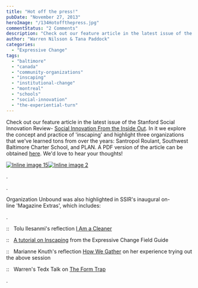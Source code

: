 ```yaml
---
title: "Hot off the press!"
pubDate: "November 27, 2013"
heroImage: "/134Hotoffthepress.jpg"
commentStatus: "2 Comments"
description: "Check out our feature article in the latest issue of the Stanford Social Innovation Review- “Social Innovation From the Inside Out”. In it we explore the concept and practice of ‘inscaping’ and highlight three organizations that we’ve learned tons from over the years: Santropol Roulant, Southwest Baltimore Charter School, and PLAN. We’d love to hear your thoughts!"
author: "Warren Nilsson & Tana Paddock"
categories: 
  - "Expressive Change"
tags: 
  - "baltimore"
  - "canada"
  - "community-organizations"
  - "inscaping"
  - "institutional-change"
  - "montreal"
  - "schools"
  - "social-innovation"
  - "the-experiential-turn"
---
```


Check out our feature article in the latest issue of the Stanford Social Innovation Review- [Social Innovation From the Inside Out](http://www.ssireview.org/articles/entry/social_innovation_from_the_inside_out). In it we explore the concept and practice of 'inscaping' and highlight three organizations that we've learned tons from over the years: Santropol Roulant, Southwest Baltimore Charter School, and PLAN. A PDF version of the article can be obtained [here](http://www.ssireview.org/reprint_permissions). We'd love to hear your thoughts!

[![Inline image 15](https://mail.google.com/mail/u/0/?ui=2&ik=9d235d4d05&view=att&th=14299ae71011f63f&attid=0.1&disp=emb&realattid=ii_142936bd50f079a5&zw&atsh=1)![Inline image 2](https://mail.google.com/mail/u/0/?ui=2&ik=9d235d4d05&view=att&th=14299ae71011f63f&attid=0.2&disp=emb&realattid=ii_14294b8923cb68a9&zw&atsh=1)](http://www.ssireview.org/articles/entry/social_innovation_from_the_inside_out)

.

.

Organization Unbound was also highlighted in SSIR's inaugural on-line 'Magazine Extras', which includes:

.

::   Tolu Ilesanmi's reflection [I Am a Cleaner](http://www.ssireview.org/articles/entry/inside_out_innovation#zenith)

::   [A tutorial on Inscaping](http://www.ssireview.org/articles/entry/inside_out_innovation#tutorial) from the Expressive Change Field Guide

::   Marianne Knuth's reflection [How We Gather](http://www.ssireview.org/articles/entry/inside_out_innovation#kufunda) on her experience trying out the above session

::   Warren's Tedx Talk on [The Form Trap](http://www.ssireview.org/articles/entry/inside_out_innovation#video)

.
